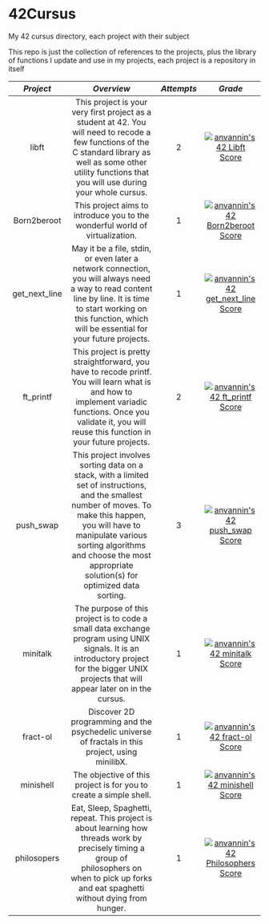 # 42Cursus

My 42 cursus directory, each project with their subject

This repo is just the collection of references to the projects, plus the library of functions I update and use in my projects, each project is a repository in itself
<!-- as well as a reference to a tester -->

| *__Project__* | *__Overview__* | *__Attempts__* | *__Grade__* |
| :-----------: | :------------: | :------------: | :---------: |
| libft         |  This project is your very first project as a student at 42. You will need to recode a few functions of the C standard library as well as some other utility functions that you will use during your whole cursus. | 2 |[![anvannin's 42 Libft Score](https://badge42.vercel.app/api/v2/cleh36s9k00060fmefi6qv520/project/2817323)](https://github.com/JaeSeoKim/badge42)|
| Born2beroot   | This project aims to introduce you to the wonderful world of virtualization. | 1 |[![anvannin's 42 Born2beroot Score](https://badge42.vercel.app/api/v2/cleh36s9k00060fmefi6qv520/project/2840487)](https://github.com/JaeSeoKim/badge42)|
| get_next_line | May it be a file, stdin, or even later a network connection, you will always need a way to read content line by line. It is time to start working on this function, which will be essential for your future projects. | 1 |[![anvannin's 42 get_next_line Score](https://badge42.vercel.app/api/v2/cleh36s9k00060fmefi6qv520/project/2840485)](https://github.com/JaeSeoKim/badge42)|
| ft_printf     | This project is pretty straightforward, you have to recode printf. You will learn what is and how to implement variadic functions. Once you validate it, you will reuse this function in your future projects. | 2 |[![anvannin's 42 ft_printf Score](https://badge42.vercel.app/api/v2/cleh36s9k00060fmefi6qv520/project/2840483)](https://github.com/JaeSeoKim/badge42)|
| push_swap     |This project involves sorting data on a stack, with a limited set of instructions, and the smallest number of moves. To make this happen, you will have to manipulate various sorting algorithms and choose the most appropriate solution(s) for optimized data sorting. | 3 |[![anvannin's 42 push_swap Score](https://badge42.vercel.app/api/v2/cleh36s9k00060fmefi6qv520/project/2876716)](https://github.com/JaeSeoKim/badge42)|
| minitalk      | The purpose of this project is to code a small data exchange program using UNIX signals. It is an introductory project for the bigger UNIX projects that will appear later on in the cursus. | 1 |[![anvannin's 42 minitalk Score](https://badge42.vercel.app/api/v2/cleh36s9k00060fmefi6qv520/project/2960200)](https://github.com/JaeSeoKim/badge42)|
| fract-ol      | Discover 2D programming and the psychedelic universe of fractals in this project, using minilibX. | 1 |[![anvannin's 42 fract-ol Score](https://badge42.vercel.app/api/v2/cleh36s9k00060fmefi6qv520/project/2973364)](https://github.com/JaeSeoKim/badge42)|
| minishell     | The objective of this project is for you to create a simple shell. | 1 |[![anvannin's 42 minishell Score](https://badge42.vercel.app/api/v2/cleh36s9k00060fmefi6qv520/project/3036838)](https://github.com/JaeSeoKim/badge42)|
| philosopers   | Eat, Sleep, Spaghetti, repeat. This project is about learning how threads work by precisely timing a group of philosophers on when to pick up forks and eat spaghetti without dying from hunger. | 1 |[![anvannin's 42 Philosophers Score](https://badge42.vercel.app/api/v2/cleh36s9k00060fmefi6qv520/project/3036876)](https://github.com/JaeSeoKim/badge42)|
